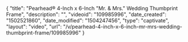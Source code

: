 {
    "title": "Pearhead&reg; 4-Inch x 6-Inch &quot;Mr. &amp; Mrs.&quot; Wedding Thumbprint Frame",
    "description": "",
    "videoid": "109985996",
    "date_created": "1502521860",
    "date_modified": "1504247456",
    "type": "captivate",
    "layout": "video",
    "url": "\/v\/pearhead-4-inch-x-6-inch-mr-mrs-wedding-thumbprint-frame\/109985996"
}